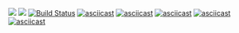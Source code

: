 <a href="https://codeclimate.com/github/Behemothhh/project-lvl1-s344/maintainability"><img src="https://api.codeclimate.com/v1/badges/4f533bc31f1494eff080/maintainability" /></a>
<a href="https://codeclimate.com/github/Behemothhh/project-lvl1-s344/test_coverage"><img src="https://api.codeclimate.com/v1/badges/4f533bc31f1494eff080/test_coverage" /></a>
[![Build Status](https://travis-ci.com/Behemothhh/project-lvl1-s344.svg?branch=master)](https://travis-ci.com/Behemothhh/project-lvl1-s344)
[![asciicast](https://asciinema.org/a/fccProPWZ2ImhsQIdsCbaoCRe.png)](https://asciinema.org/a/fccProPWZ2ImhsQIdsCbaoCRe)
[![asciicast](https://asciinema.org/a/UafdlvClDlmzvlHAklLeEoYht.png)](https://asciinema.org/a/UafdlvClDlmzvlHAklLeEoYht)
[![asciicast](https://asciinema.org/a/en5dURvAcQR4ga3zao9lCwh28.png)](https://asciinema.org/a/en5dURvAcQR4ga3zao9lCwh28)
[![asciicast](https://asciinema.org/a/YQlEaiX6kQwYNzWP32fYxzjvm.png)](https://asciinema.org/a/YQlEaiX6kQwYNzWP32fYxzjvm)
[![asciicast](https://asciinema.org/a/mboxUznXGYEu5CS9h9fnXS51v.png)](https://asciinema.org/a/mboxUznXGYEu5CS9h9fnXS51v)
